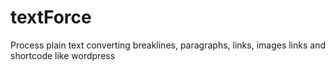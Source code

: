 textForce
=========

Process plain text converting breaklines, paragraphs, links, images links and shortcode like wordpress
